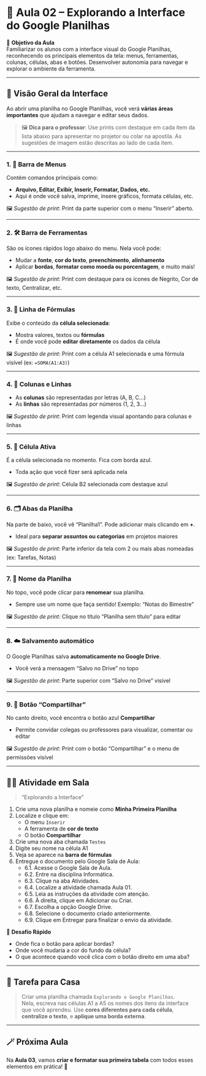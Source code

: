 # 📘 Aula 02 – Explorando a Interface do Google Planilhas

🎯 **Objetivo da Aula**  
Familiarizar os alunos com a interface visual do Google Planilhas, reconhecendo os principais elementos da tela: menus, ferramentas, colunas, células, abas e botões. Desenvolver autonomia para navegar e explorar o ambiente da ferramenta.

---

## 🧭 Visão Geral da Interface

Ao abrir uma planilha no Google Planilhas, você verá **várias áreas importantes** que ajudam a navegar e editar seus dados.

> 🖼️ **Dica para o professor**: Use prints com destaque em cada item da lista abaixo para apresentar no projetor ou colar na apostila. As sugestões de imagem estão descritas ao lado de cada item.

---

### 1. 📁 Barra de Menus
Contém comandos principais como:
- **Arquivo, Editar, Exibir, Inserir, Formatar, Dados, etc.**
- Aqui é onde você salva, imprime, insere gráficos, formata células, etc.

🖼️ *Sugestão de print*: Print da parte superior com o menu “Inserir” aberto.

---

### 2. 🛠️ Barra de Ferramentas
São os ícones rápidos logo abaixo do menu. Nela você pode:
- Mudar a **fonte**, **cor do texto**, **preenchimento**, **alinhamento**
- Aplicar **bordas**, **formatar como moeda ou porcentagem**, e muito mais!

🖼️ *Sugestão de print*: Print com destaque para os ícones de Negrito, Cor de texto, Centralizar, etc.

---

### 3. 📌 Linha de Fórmulas
Exibe o conteúdo da **célula selecionada**:
- Mostra valores, textos ou **fórmulas**
- É onde você pode **editar diretamente** os dados da célula

🖼️ *Sugestão de print*: Print com a célula A1 selecionada e uma fórmula visível (ex: `=SOMA(A1:A3)`)

---

### 4. 🔡 Colunas e Linhas
- As **colunas** são representadas por letras (A, B, C…)
- As **linhas** são representadas por números (1, 2, 3…)

🖼️ *Sugestão de print*: Print com legenda visual apontando para colunas e linhas

---

### 5. 🔳 Célula Ativa
É a célula selecionada no momento. Fica com borda azul.
- Toda ação que você fizer será aplicada nela

🖼️ *Sugestão de print*: Célula B2 selecionada com destaque azul

---

### 6. 🗂️ Abas da Planilha
Na parte de baixo, você vê “Planilha1”. Pode adicionar mais clicando em **+**.
- Ideal para **separar assuntos ou categorias** em projetos maiores

🖼️ *Sugestão de print*: Parte inferior da tela com 2 ou mais abas nomeadas (ex: Tarefas, Notas)

---

### 7. 📎 Nome da Planilha
No topo, você pode clicar para **renomear** sua planilha.
- Sempre use um nome que faça sentido! Exemplo: “Notas do Bimestre”

🖼️ *Sugestão de print*: Clique no título “Planilha sem título” para editar

---

### 8. ☁️ Salvamento automático
O Google Planilhas salva **automaticamente no Google Drive**.
- Você verá a mensagem “Salvo no Drive” no topo

🖼️ *Sugestão de print*: Parte superior com “Salvo no Drive” visível

---

### 9. 🔗 Botão “Compartilhar”
No canto direito, você encontra o botão azul **Compartilhar**
- Permite convidar colegas ou professores para visualizar, comentar ou editar

🖼️ *Sugestão de print*: Print com o botão “Compartilhar” e o menu de permissões visível

---

## 👨‍🏫 Atividade em Sala

> “Explorando a Interface”

1. Crie uma nova planilha e nomeie como **Minha Primeira Planilha**
2. Localize e clique em:
   - O menu `Inserir`
   - A ferramenta de **cor de texto**
   - O botão **Compartilhar**
3. Crie uma nova aba chamada `Testes`
4. Digite seu nome na célula A1
5. Veja se aparece na **barra de fórmulas**
6. Entregue o documento pelo Google Sala de Aula:
    - 6.1. Acesse o Google Sala de Aula.
    - 6.2. Entre na disciplina Informática.
    - 6.3. Clique na aba Atividades.
    - 6.4. Localize a atividade chamada Aula 01.
    - 6.5. Leia as instruções da atividade com atenção.
    - 6.6. À direita, clique em Adicionar ou Criar.
    - 6.7. Escolha a opção Google Drive.
    - 6.8. Selecione o documento criado anteriormente.
    - 6.9. Clique em Entregar para finalizar o envio da atividade.

📝 **Desafio Rápido**  
- Onde fica o botão para aplicar bordas?
- Onde você mudaria a cor do fundo da célula?
- O que acontece quando você clica com o botão direito em uma aba?

---

## 📌 Tarefa para Casa

> Criar uma planilha chamada `Explorando o Google Planilhas`.  
> Nela, escreva nas células A1 a A5 os nomes dos itens da interface que você aprendeu. Use **cores diferentes para cada célula**, **centralize o texto**, e **aplique uma borda externa**.

---

## 🪄 Próxima Aula

Na **Aula 03**, vamos **criar e formatar sua primeira tabela** com todos esses elementos em prática! 🧩
